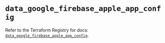 # `data_google_firebase_apple_app_config`

Refer to the Terraform Registry for docs: [`data_google_firebase_apple_app_config`](https://registry.terraform.io/providers/hashicorp/google-beta/6.47.0/docs/data-sources/google_firebase_apple_app_config).
